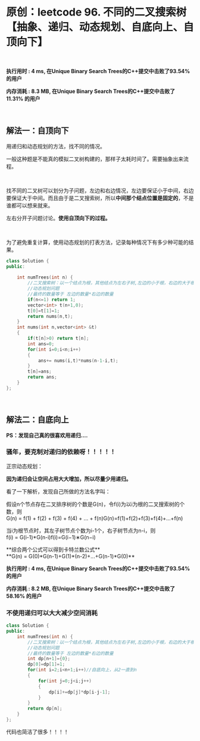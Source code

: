 # 原创：leetcode 96. 不同的二叉搜索树【抽象、递归、动态规划、自底向上、自顶向下】

 

**执行用时 : 4 ms, 在Unique Binary Search Trees的C++提交中击败了93.54%的用户**

**内存消耗 : 8.3 MB, 在Unique Binary Search Trees的C++提交中击败了11.31% 的用户**

 

## 解法一：自顶向下

用递归和动态规划的方法，找不同的情况。

一般这种题是不能真的模拟二叉树构建的，那样子太耗时间了。需要抽象出来流程。

 

找不同的二叉树可以划分为子问题，左边和右边情况，左边要保证小于中间，右边要保证大于中间。而且由于是二叉搜索树，所以**中间那个结点位置是固定的**，不是谁都可以想来就来。

左右分开子问题讨论。**使用自顶向下的过程。**

 

为了避免重复计算，使用动态规划的打表方法，记录每种情况下有多少种可能的结果。
```c++
class Solution {
public:
    
    int numTrees(int n) {
        //二叉搜索树：以一个结点为根，其他结点为左右子树,左边的小于根，右边的大于根
        //动态规划问题
        //最终的数量等于 左边的数量*右边的数量
        if(n<=1) return 1;
        vector<int> t(n+1,0);
        t[0]=t[1]=1;
        return nums(n,t);
    }
    int nums(int n,vector<int> &t)
    {
        if(t[n]>0) return t[n];
        int ans=0;
        for(int i=0;i<n;i++)
        {
            ans+= nums(i,t)*nums(n-1-i,t);
        }
        t[n]=ans;
        return ans;
    }
};
```
 

## 解法二：自底向上

**PS：发现自己真的很喜欢用递归....**

### **骚年，要克制对递归的依赖呀！！！！！**

正宗动态规划：

**因为递归会让空间占用大大增加，所以尽量少用递归。**

看了一下解析，发现自己所做的方法名字叫：

> 
<p>假设n个节点存在二叉排序树的个数是G(n)，令f(i)为以i为根的二叉搜索树的个数，则<br/>
G(n) = f(1) + f(2) + f(3) + f(4) + ... + f(n)G(n)=f(1)+f(2)+f(3)+f(4)+...+f(n)</p>
<p>当i为根节点时，其左子树节点个数为i-1个，右子树节点为n-i，则<br/>
f(i) = G(i-1)*G(n-i)f(i)=G(i−1)∗G(n−i)</p>
**综合两个公式可以得到卡特兰数公式**<br/>**G(n) = G(0)*G(n-1)+G(1)*(n-2)+...+G(n-1)*G(0)**


**执行用时 : 4 ms, 在Unique Binary Search Trees的C++提交中击败了93.54%的用户**

**内存消耗 : 8.2 MB, 在Unique Binary Search Trees的C++提交中击败了58.16% 的用户**

### **不使用递归可以大大减少空间消耗**
```c++
class Solution {
public:
    int numTrees(int n) {
        //二叉搜索树：以一个结点为根，其他结点为左右子树,左边的小于根，右边的大于根
        //动态规划问题
        //最终的数量等于 左边的数量*右边的数量
        int dp[n+1]={0};
        dp[0]=dp[1]=1;
        for(int i=2;i<n+1;i++)//自底向上，从2一直到n
        {
            for(int j=0;j<i;j++)
            {
                dp[i]+=dp[j]*dp[i-j-1];
            }
        }
        return dp[n];
    }
};
```
代码也简洁了很多！！！！

 
